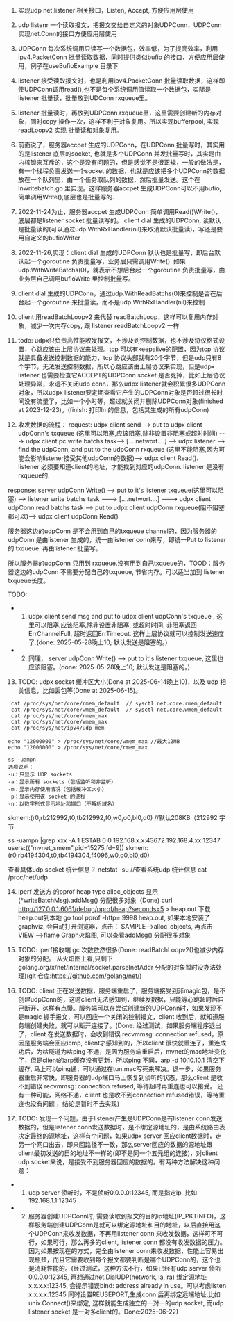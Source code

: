 1. 实现udp net.listener 相关接口，Listen, Accept, 方便应用层使用
2. udp listenr 一个读取报文，把报文交给自定义的对象UDPConn，UDPConn 实现net.Conn的接口方便应用层使用
3. UDPConn 每次系统调用只读写一个数据包，效率低，为了提高效率，利用ipv4.PacketConn 批量读取数据，同时提供类似bufio 的接口，方便应用层使用，例子在useBufioExample 目录下
4. listener 接受读取报文时，也是利用ipv4.PacketConn 批量读取数据，这样即使UDPConn调用read(),也不是每个系统调用值读取一个数据包，实际是listener 批量读，批量放到UDConn rxqueue里。
5. listener 批量读时，再放到UDPConn rxqueue里，这里需要创建新的内存对象，同时copy 操作一次，这样不利于对象复用。所以实现bufferpool, 实现 readLoopv2 实现 批量读和对象复用。
6. 前面说了，服务器accpet 生成的UDPConn，在UDPConn 批量写时，其实用的是listener 底层的socket, 也就是多个UDPConn 并发批量写时，其实是由内核锁来互斥的，这个是没有问题的，但是感觉不是很正规，一般的做法是，有一个线程负责发送一个socket 的数据，也就是应该把多个UDPConn的数据放在一个队列里，由一个任务取队列的数据，然后批量发送。这个在lnwritebatch.go 里实现。这样服务器accpet 生成UDPConn可以不用bufio,简单调用Write(),底层也是批量写的.
7. 2022-11-24为止，服务器accpet 生成UDPConn 简单调用Read()\Write()，底层都是listener socket 批量读写的。 client dial 生成的UDPConn, 读默认是批量读的(可以通过udp.WithRxHandler(nil)来取消默认批量读)，写还是要用自定义的bufioWriter
8. 2022-11-26,实现：client dial 生成的UDPConn 默认也是批量写，即后台默认起一个goroutine 负责批量写，业务层只需调用Write(). 如果udp.WithWriteBatchs(0)，就表示不想后台起一个goroutine 负责批量写，由业务层自己调用bufioWrite 里控制批量写。
9. client dial 生成的UDPConn，通过udp.WithReadBatchs(0)来控制是否在后台起一个goroutine 来批量读，而不是udp.WithRxHandler(nil)来控制
10. client 用readBatchLoopv2 来代替 readBatchLoop，这样可以复用内存对象，减少一次内存copy, 跟 listener readBatchLoopv2 一样
11. todo: udpx只负责高性能收发报文，不涉及到控制数据，也不涉及协议格式设置，心跳应该由上层协议来处理。tcp 可以有keepalive的配置，因为tcp 协议就是具备发送控制数据的能力，tcp 协议头部就有20个字节，但是udp只有8个字节，无法发送控制数据，所以心跳应该由上层协议来实现，但是udpx listener 也需要检查它ACCEPT的UDPConn socket 是否死掉，比如上层协议处理异常，永远不关闭udp conn，那么udpx listener就会积累很多UDPConn对象，所以udpx listener要定期查看它产生的UDPConn对象是否超过很长时间没有流量了，比如一个小时等，超过就关闭并删除UDPConn对象(finished at 2023-12-23)。(finish: 打印ln 的信息，包括其生成的所有udpConn)

12. 收发数据的流程：
request:
udpx client send --> put to udpx client udpConn's txqueue (这里可以阻塞,应该阻塞,除非设置非阻塞或超时时间) ---> udpx client pc write batchs task--> [....networt....] 
--> udpx listener --> find the udpConn, and put to the udpConn rxqueue (这里不能阻塞,因为可能会影响listener接受其他udpConn的数据)--> udpx client Read().  
listener 必须要知道client的地址，才能找到对应的udpConn. listener 是没有rxqueue的.

response:
server udpConn Write() --> put to it's listener txqueue(这里可以阻塞) --> listener write batchs task ---> [....networt....]
---> udpx client udpConn read batchs task --> put to udpx client udpConn rxqueue(阻不阻塞都可以)--> udpx client udpConn Read()

服务器这边的udpConn 是不会用到自己的txqueue channel的，因为服务器的udpConn 是由listener 生成的，统一由listener conn来写，即统一Put to listener 的 txqueue. 再由listener 批量写。

所以服务器的udpConn 只用到 rxqueue.没有用到自己txqueue的，TOOD：服务器这边的udpConn 不需要分配自己的txqueue, 节省内存。可以适当加到 listener txqueue长度。

TODO:
+ 1. udpx client send msg and  put to udpx client udpConn's txqueue , 这里可以阻塞,应该阻塞,除非设置非阻塞, 或超时时间, 非阻塞返回ErrChannelFull, 超时返回ErrTimeout. 这样上层协议就可以控制发送速度了.(done: 2025-05-28晚上10; 默认发送是阻塞的。)
+ 2. 同理， server udpConn Write() --> put to it's listener txqueue, 这里也应该阻塞。(done: 2025-05-28晚上10; 默认发送是阻塞的。)

13. TODO: udpx socket 缓冲区大小(Done at 2025-06-14晚上10)，以及 udp 相关信息，比如丢包等(Done at 2025-06-15)。
```
 cat /proc/sys/net/core/rmem_default  // sysctl net.core.rmem_default
 cat /proc/sys/net/core/wmem_default  // sysctl net.core.wmem_default
 cat /proc/sys/net/core/rmem_max
 cat /proc/sys/net/core/wmem_max
 cat /proc/sys/net/ipv4/udp_mem

echo "12000000" > /proc/sys/net/core/wmem_max //最大12MB
echo "12000000" > /proc/sys/net/core/rmem_max

```

```
ss -uampn
选项说明：
-u：只显示 UDP sockets
-a：显示所有 sockets（包括监听和非监听）
-m：显示内存使用情况（包括缓冲区大小）
-p：显示使用该 socket 的进程
-n：以数字形式显示地址和端口（不解析域名）
```
skmem:(r0,rb212992,t0,tb212992,f0,w0,o0,bl0,d0) //默认208KB（212992 字节

ss -uampn |grep xxx -A 1
ESTAB    0         0             192.168.x.x:43672       192.168.4.xx:12347    users:(("mvnet_smem",pid=15275,fd=9))
	 skmem:(r0,rb4194304,t0,tb4194304,f4096,w0,o0,bl0,d0)


查看具体udp socket 统计信息？
netstat -su //查看系统udp 统计信息
cat /proc/net/udp

14. iperf 发送方 的pprof heap type alloc_objects 显示(*writeBatchMsg).addMsg() 分配很多对象（Done)
  curl http://127.0.0.1:6061/debug/pprof/heap?seconds=5 > heap.out
  下载heap.out到本地
  go tool pprof -http=:9998 heap.out, 如果本地安装了graphviz, 会自动打开浏览器，点击：
  SAMPLE-->alloc_objects, 
  再点击VIEW -->flame Graph火焰图, 可以查看addMsg() 分配很多对象
  
15. TODO: iperf接收端 gc 次数依然很多(Done: readBatchLoopv2()也减少内存对象的分配。 从火焰图上看,只剩下golang.org/x/net/internal/socket.parseInetAddr 分配的对象暂时没办法处理)(git 仓库:https://github.com/golang/net/)

16. TODO: client 正在发送数据，服务端重启了，服务端接受到非magic包，是不创建udpConn的，这时client无法感知到，继续发数据，只能等心跳超时后自己断开，这样有点慢。服务端可以在尝试创建新的UDPConn时，如果发现不是magic 握手报文，可以回应一个关闭的控制报文，client 收到后，就知道服务端创建失败，就可以断开连接了。(Done: 经过测试，如果服务端程序退出了，client 在发送数据时，会收到错误 recvmmsg: connection refused，原因是服务端会回应icmp, client才感知到的，所以client 很快就重连了，重连成功后，为啥隧道为啥ping 不通，是因为服务端重启后，mvnet的mac地址变化了，但是client的arp缓存没有更新，所以ping 不同，arp -d 10.10.10.1 清空下缓存, 马上可以ping通，可以通过在tun.mac写死来解决。退一步，如果服务器重启非常快，即服务器的udp端口马上恢复到侦听的状态，那么client 是收不到错误 recvmmsg: connection refused, 等待超时再重连也可以接受。 还有一种可能，网络不通，client 也是收不到connection refused错误，等待重连也没有问题； 结论是暂时不去实现)

17. TODO: 发现一个问题，由于listener产生是UDPConn是有listener conn发送数据的，但是listener conn发送数据时，是不绑定源地址的，是由系统路由表决定最终的源地址，这样有个问题，如果udpx server 回应client数据时，走另一个网口出去，即来回路径不一致，那么server回应的数据的源地址跟client最初发送的目的地址不一样的(即不是同一个五元组的连接)，对client udp socket来说，是接受不到服务器回应的数据的。有两种方法解决这种问题：
  + 1. udp server 侦听时，不是侦听0.0.0.0:12345, 而是指定ip, 比如192.168.1.1:12345
  + 2. 服务器创建UDPConn时, 需要读取到报文的目的ip地址(IP_PKTINFO)，这样服务端创建UDPConn是就可以绑定源地址和目的地址，以后直接用这个UDPConn来收发数据，不再用listener conn 来收发数据，这样可不可行，如果可行，那么再多的client, listener conn 都没有收发数据的压力。因为如果按现在的方式，完全由listener conn来收发数据，性能上容易出现瓶颈，而且它需要收到每个报文都要判断是哪个UDPConn的，这个也是消耗性能的。(经过测试，这种方法不行，如果已经有udp server 侦听0.0.0.0:12345, 再想通过net.DialUDP(network, la, ra) 绑定源地址x.x.x.x:12345, 会提示错误bind: address already in use。可以考虑listen x.x.x.x:12345 同时设置REUSEPORT,生成conn 后再绑定远端地址,比如unix.Connect()来绑定, 这样就能生成独立的一对一的udp socket, 而udp listener socket 是一对多client的。Done:2025-06-22)

